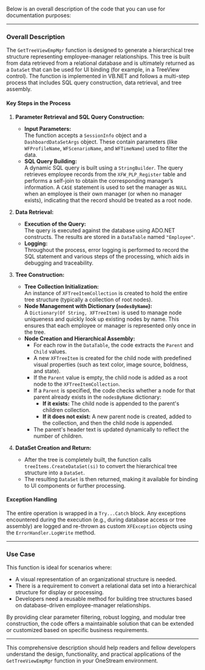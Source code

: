 Below is an overall description of the code that you can use for documentation purposes:

---

### Overall Description

The `GetTreeViewEmpMgr` function is designed to generate a hierarchical tree structure representing employee-manager relationships. This tree is built from data retrieved from a relational database and is ultimately returned as a `DataSet` that can be used for UI binding (for example, in a TreeView control). The function is implemented in VB.NET and follows a multi-step process that includes SQL query construction, data retrieval, and tree assembly.

#### Key Steps in the Process

1. **Parameter Retrieval and SQL Query Construction:**
   - **Input Parameters:**  
     The function accepts a `SessionInfo` object and a `DashboardDataSetArgs` object. These contain parameters (like `WFProfileName`, `WFScenarioName`, and `WFTimeName`) used to filter the data.
   - **SQL Query Building:**  
     A dynamic SQL query is built using a `StringBuilder`. The query retrieves employee records from the `XFW_PLP_Register` table and performs a self-join to obtain the corresponding manager’s information. A `CASE` statement is used to set the manager as `NULL` when an employee is their own manager (or when no manager exists), indicating that the record should be treated as a root node.

2. **Data Retrieval:**
   - **Execution of the Query:**  
     The query is executed against the database using ADO.NET constructs. The results are stored in a `DataTable` named `"Employee"`.
   - **Logging:**  
     Throughout the process, error logging is performed to record the SQL statement and various steps of the processing, which aids in debugging and traceability.

3. **Tree Construction:**
   - **Tree Collection Initialization:**  
     An instance of `XFTreeItemCollection` is created to hold the entire tree structure (typically a collection of root nodes).
   - **Node Management with Dictionary (`nodesByName`):**  
     A `Dictionary(Of String, XFTreeItem)` is used to manage node uniqueness and quickly look up existing nodes by name. This ensures that each employee or manager is represented only once in the tree.
   - **Node Creation and Hierarchical Assembly:**
     - For each row in the `DataTable`, the code extracts the `Parent` and `Child` values.
     - A new `XFTreeItem` is created for the child node with predefined visual properties (such as text color, image source, boldness, and state).
     - If the `Parent` value is empty, the child node is added as a root node to the `XFTreeItemCollection`.
     - If a `Parent` is specified, the code checks whether a node for that parent already exists in the `nodesByName` dictionary:
       - **If it exists:** The child node is appended to the parent's children collection.
       - **If it does not exist:** A new parent node is created, added to the collection, and then the child node is appended.
     - The parent's header text is updated dynamically to reflect the number of children.
  
4. **DataSet Creation and Return:**
   - After the tree is completely built, the function calls `treeItems.CreateDataSet(si)` to convert the hierarchical tree structure into a `DataSet`.
   - The resulting `DataSet` is then returned, making it available for binding to UI components or further processing.

#### Exception Handling

The entire operation is wrapped in a `Try...Catch` block. Any exceptions encountered during the execution (e.g., during database access or tree assembly) are logged and re-thrown as custom `XFException` objects using the `ErrorHandler.LogWrite` method.

---

### Use Case

This function is ideal for scenarios where:
- A visual representation of an organizational structure is needed.
- There is a requirement to convert a relational data set into a hierarchical structure for display or processing.
- Developers need a reusable method for building tree structures based on database-driven employee-manager relationships.

By providing clear parameter filtering, robust logging, and modular tree construction, the code offers a maintainable solution that can be extended or customized based on specific business requirements.

---

This comprehensive description should help readers and fellow developers understand the design, functionality, and practical applications of the `GetTreeViewEmpMgr` function in your OneStream environment.
